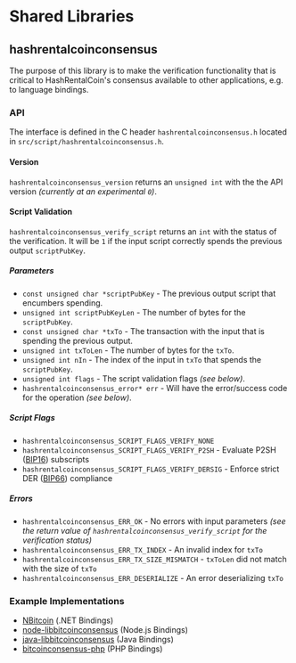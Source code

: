 Shared Libraries
================

## hashrentalcoinconsensus

The purpose of this library is to make the verification functionality that is critical to HashRentalCoin's consensus available to other applications, e.g. to language bindings.

### API

The interface is defined in the C header `hashrentalcoinconsensus.h` located in  `src/script/hashrentalcoinconsensus.h`.

#### Version

`hashrentalcoinconsensus_version` returns an `unsigned int` with the the API version *(currently at an experimental `0`)*.

#### Script Validation

`hashrentalcoinconsensus_verify_script` returns an `int` with the status of the verification. It will be `1` if the input script correctly spends the previous output `scriptPubKey`.

##### Parameters
- `const unsigned char *scriptPubKey` - The previous output script that encumbers spending.
- `unsigned int scriptPubKeyLen` - The number of bytes for the `scriptPubKey`.
- `const unsigned char *txTo` - The transaction with the input that is spending the previous output.
- `unsigned int txToLen` - The number of bytes for the `txTo`.
- `unsigned int nIn` - The index of the input in `txTo` that spends the `scriptPubKey`.
- `unsigned int flags` - The script validation flags *(see below)*.
- `hashrentalcoinconsensus_error* err` - Will have the error/success code for the operation *(see below)*.

##### Script Flags
- `hashrentalcoinconsensus_SCRIPT_FLAGS_VERIFY_NONE`
- `hashrentalcoinconsensus_SCRIPT_FLAGS_VERIFY_P2SH` - Evaluate P2SH ([BIP16](https://github.com/bitcoin/bips/blob/master/bip-0016.mediawiki)) subscripts
- `hashrentalcoinconsensus_SCRIPT_FLAGS_VERIFY_DERSIG` - Enforce strict DER ([BIP66](https://github.com/bitcoin/bips/blob/master/bip-0066.mediawiki)) compliance

##### Errors
- `hashrentalcoinconsensus_ERR_OK` - No errors with input parameters *(see the return value of `hashrentalcoinconsensus_verify_script` for the verification status)*
- `hashrentalcoinconsensus_ERR_TX_INDEX` - An invalid index for `txTo`
- `hashrentalcoinconsensus_ERR_TX_SIZE_MISMATCH` - `txToLen` did not match with the size of `txTo`
- `hashrentalcoinconsensus_ERR_DESERIALIZE` - An error deserializing `txTo`

### Example Implementations
- [NBitcoin](https://github.com/NicolasDorier/NBitcoin/blob/master/NBitcoin/Script.cs#L814) (.NET Bindings)
- [node-libbitcoinconsensus](https://github.com/bitpay/node-libbitcoinconsensus) (Node.js Bindings)
- [java-libbitcoinconsensus](https://github.com/dexX7/java-libbitcoinconsensus) (Java Bindings)
- [bitcoinconsensus-php](https://github.com/Bit-Wasp/bitcoinconsensus-php) (PHP Bindings)
